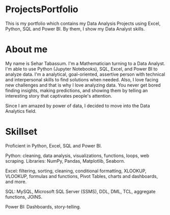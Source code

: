 # ProjectsPortfolio
This is my portfolio which contains my Data Analysis Projects using Excel, Python, SQL and Power BI. By them, I show my Data Analyst skills.
# About me
My name is Sehar Tabassum. I'm a Mathematician turning to a Data Analyst. I'm able to use Python (Jupyter Notebooks), SQL, Excel, and Power BI to analyze data. I'm a analytical, goal-oriented, assertive person with technical and interpersonal skills to find solutions when needed. Also, I love facing new challenges and that is why I love analyzing data. You never get bored finding insights, making predictions, and showing them by telling an interesting story that captivates people's attention.

Since I am amazed by power of data, I decided to move into the Data Analytics field.

# Skillset
Proficient in Python, Excel, SQL and Power BI.

Python: cleaning, data analysis, visualizations, functions, loops, web scraping. Libraries: NumPy, Pandas, Matplotlib, Seaborn.

Excel: filtering, sorting, cleaning, conditional formatting, XLOOKUP, VLOOKUP, formulas and functions, Pivot Tables, charts and dashboards, and more.

SQL: MySQL, Microsoft SQL Server (SSMS), DDL, DML, TCL, aggregate functions, JOINS.

Power BI: Dashboards, story-telling.
